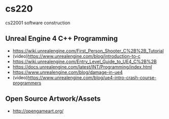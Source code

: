 cs220
=====

cs22001 software construction


Unreal Engine 4 C++ Programming
------------------------------------
* https://wiki.unrealengine.com/First_Person_Shooter_C%2B%2B_Tutorial
* (video)https://www.unrealengine.com/blog/introduction-to-c
* https://wiki.unrealengine.com/Entry_Level_Guide_to_UE4_C%2B%2B
* https://docs.unrealengine.com/latest/INT/Programming/index.html
* https://www.unrealengine.com/blog/damage-in-ue4
* (video)https://www.unrealengine.com/blog/ue4-intro-crash-course-programmers

Open Source Artwork/Assets
--------------------------
* http://opengameart.org/
